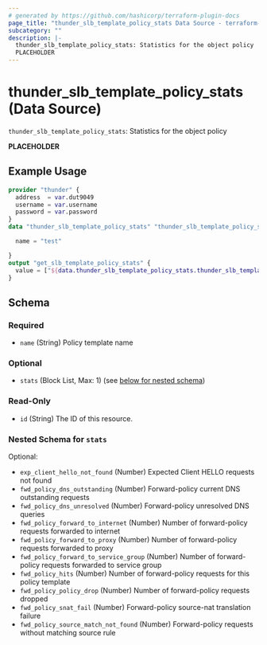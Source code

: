 ```yaml
---
# generated by https://github.com/hashicorp/terraform-plugin-docs
page_title: "thunder_slb_template_policy_stats Data Source - terraform-provider-thunder"
subcategory: ""
description: |-
  thunder_slb_template_policy_stats: Statistics for the object policy
  PLACEHOLDER
---
```


# thunder_slb_template_policy_stats (Data Source)

`thunder_slb_template_policy_stats`: Statistics for the object policy

__PLACEHOLDER__

## Example Usage

```terraform
provider "thunder" {
  address  = var.dut9049
  username = var.username
  password = var.password
}
data "thunder_slb_template_policy_stats" "thunder_slb_template_policy_stats" {

  name = "test"

}
output "get_slb_template_policy_stats" {
  value = ["${data.thunder_slb_template_policy_stats.thunder_slb_template_policy_stats}"]
}
```

<!-- schema generated by tfplugindocs -->
## Schema

### Required

- `name` (String) Policy template name

### Optional

- `stats` (Block List, Max: 1) (see [below for nested schema](#nestedblock--stats))

### Read-Only

- `id` (String) The ID of this resource.

<a id="nestedblock--stats"></a>
### Nested Schema for `stats`

Optional:

- `exp_client_hello_not_found` (Number) Expected Client HELLO requests not found
- `fwd_policy_dns_outstanding` (Number) Forward-policy current DNS outstanding requests
- `fwd_policy_dns_unresolved` (Number) Forward-policy unresolved DNS queries
- `fwd_policy_forward_to_internet` (Number) Number of forward-policy requests forwarded to internet
- `fwd_policy_forward_to_proxy` (Number) Number of forward-policy requests forwarded to proxy
- `fwd_policy_forward_to_service_group` (Number) Number of forward-policy requests forwarded to service group
- `fwd_policy_hits` (Number) Number of forward-policy requests for this policy template
- `fwd_policy_policy_drop` (Number) Number of forward-policy requests dropped
- `fwd_policy_snat_fail` (Number) Forward-policy source-nat translation failure
- `fwd_policy_source_match_not_found` (Number) Forward-policy requests without matching source rule


